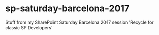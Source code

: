 # sp-saturday-barcelona-2017
Stuff from my SharePoint Saturday Barcelona 2017 session 'Recycle for classic SP Developers'
